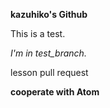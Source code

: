 **kazuhiko's Github**

This is a test.

*I'm in test_branch.*

lesson pull request

**cooperate with Atom**
